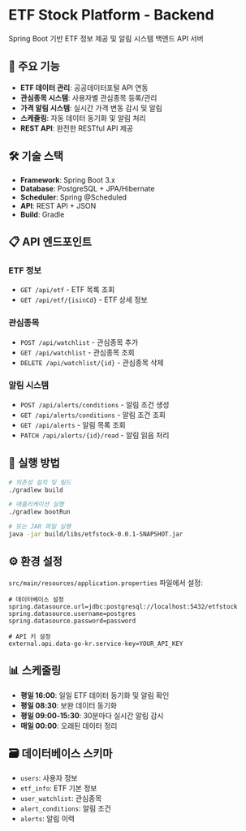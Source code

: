 # ETF Stock Platform - Backend

Spring Boot 기반 ETF 정보 제공 및 알림 시스템 백엔드 API 서버

## 🚀 주요 기능

- **ETF 데이터 관리**: 공공데이터포털 API 연동
- **관심종목 시스템**: 사용자별 관심종목 등록/관리
- **가격 알림 시스템**: 실시간 가격 변동 감시 및 알림
- **스케줄링**: 자동 데이터 동기화 및 알림 처리
- **REST API**: 완전한 RESTful API 제공

## 🛠 기술 스택

- **Framework**: Spring Boot 3.x
- **Database**: PostgreSQL + JPA/Hibernate
- **Scheduler**: Spring @Scheduled
- **API**: REST API + JSON
- **Build**: Gradle

## 📋 API 엔드포인트

### ETF 정보
- `GET /api/etf` - ETF 목록 조회
- `GET /api/etf/{isinCd}` - ETF 상세 정보

### 관심종목
- `POST /api/watchlist` - 관심종목 추가
- `GET /api/watchlist` - 관심종목 조회
- `DELETE /api/watchlist/{id}` - 관심종목 삭제

### 알림 시스템
- `POST /api/alerts/conditions` - 알림 조건 생성
- `GET /api/alerts/conditions` - 알림 조건 조회
- `GET /api/alerts` - 알림 목록 조회
- `PATCH /api/alerts/{id}/read` - 알림 읽음 처리

## 🔧 실행 방법

```bash
# 의존성 설치 및 빌드
./gradlew build

# 애플리케이션 실행
./gradlew bootRun

# 또는 JAR 파일 실행
java -jar build/libs/etfstock-0.0.1-SNAPSHOT.jar
```

## ⚙️ 환경 설정

`src/main/resources/application.properties` 파일에서 설정:

```properties
# 데이터베이스 설정
spring.datasource.url=jdbc:postgresql://localhost:5432/etfstock
spring.datasource.username=postgres
spring.datasource.password=password

# API 키 설정
external.api.data-go-kr.service-key=YOUR_API_KEY
```

## 📊 스케줄링

- **평일 16:00**: 일일 ETF 데이터 동기화 및 알림 확인
- **평일 08:30**: 보완 데이터 동기화
- **평일 09:00-15:30**: 30분마다 실시간 알림 감시
- **매일 00:00**: 오래된 데이터 정리

## 🗃 데이터베이스 스키마

- `users`: 사용자 정보
- `etf_info`: ETF 기본 정보
- `user_watchlist`: 관심종목
- `alert_conditions`: 알림 조건
- `alerts`: 알림 이력

